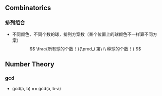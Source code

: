 ## Combinatorics

### 排列组合

- 不同颜色、不同个数的球，排列方案数（某个位置上的球颜色不一样算不同方案）
  $$
  \frac{所有球的个数！}{\prod_i 第\ i\ 种球的个数！}
  $$

## Number Theory

### gcd

- gcd(a, b) == gcd(a, b-a)

